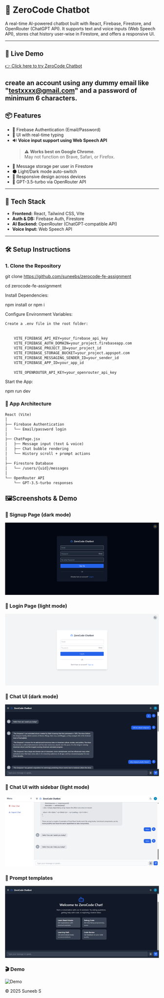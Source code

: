 # 🧠 ZeroCode Chatbot

A real-time AI-powered chatbot built with React, Firebase, Firestore, and OpenRouter (ChatGPT API). It supports text and voice inputs (Web Speech API), stores chat history user-wise in Firestore, and offers a responsive UI.

---

## 🚀 Live Demo

[👉 Click here to try ZeroCode Chatbot](https://zerocode-chatbot.netlify.app)

create an account using any dummy email like "testxxxx@gmail.com" and a password of minimum 6 characters.
---

## 📦 Features

- 🔐 Firebase Authentication (Email/Password)
- 💬 UI with real-time typing
- 🔊 **Voice input support using Web Speech API**  
  > ⚠️ **Works best on Google Chrome**.  
  > May not function on Brave, Safari, or Firefox.
- 📜 Message storage per user in Firestore
- 🌑 Light/Dark mode auto-switch
- 📱 Responsive design across devices
- 🤖 GPT-3.5-turbo via OpenRouter API

---

## 🧱 Tech Stack

- **Frontend:** React, Tailwind CSS, Vite
- **Auth & DB:** Firebase Auth, Firestore
- **AI Backend:** OpenRouter (ChatGPT-compatible API)
- **Voice Input:** Web Speech API

---

## 🛠️ Setup Instructions

### 1. Clone the Repository

git clone https://github.com/suneebs/zerocode-fe-assignment

cd zerocode-fe-assignment

Install Dependencies: 

npm install or npm i

Configure Environment Variables: 

    Create a .env file in the root folder:


        VITE_FIREBASE_API_KEY=your_firebase_api_key
        VITE_FIREBASE_AUTH_DOMAIN=your_project.firebaseapp.com
        VITE_FIREBASE_PROJECT_ID=your_project_id
        VITE_FIREBASE_STORAGE_BUCKET=your_project.appspot.com
        VITE_FIREBASE_MESSAGING_SENDER_ID=your_sender_id
        VITE_FIREBASE_APP_ID=your_app_id

        VITE_OPENROUTER_API_KEY=your_openrouter_api_key

Start the App: 

npm run dev


### 🧠 App Architecture

```
React (Vite)    
│
├── Firebase Authentication  
│   └── Email/password login
│
├── ChatPage.jsx    
│   ├── Message input (text & voice)  
│   ├── Chat bubble rendering  
│   └── History scroll + prompt actions
│
├── Firestore Database  
│   └── /users/{uid}/messages
│
└── OpenRouter API  
    └── GPT-3.5-turbo responses
```


## 🖼️Screenshots & Demo
### 🔐 Signup Page (dark mode)
![Sign Up](docs/signup.png)
### 🔐 Login Page (light mode)
![Log in](docs/login.png)
### 💬 Chat UI (dark mode)
![Chat page ](docs/chat1.png)
### 💬 Chat UI with sidebar (light mode)
![Chat page with sidebar](docs/chat2.png)
### 🔮 Prompt templates
![Prompt templates](docs/prompt.png)

### 🎬 Demo  
![Demo](docs/chatbot.gif)


©️ 2025 Suneeb S
